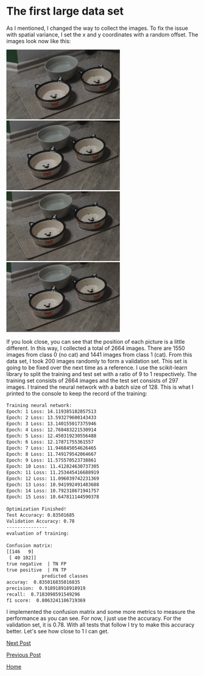 # The first large data set

As I mentioned, I changed the way to collect the images. To fix the issue with spatial variance, I set the x and y coordinates with a random offset. The images look now like this:

![Figure 1](/images/2018-12-01/1.png) ![Figure 1](/images/2018-12-01/2.png)
![Figure 1](/images/2018-12-01/3.png) ![Figure 1](/images/2018-12-01/4.png)

If you look close, you can see that the position of each picture is a little different. In this way, I collected a total of 2664 images. There are 1550 images from class 0 (no cat) and 1441 images from class 1 (cat). From this data set, I took 200 images randomly to form a validation set. This set is going to be fixed over the next time as a reference. I use the scikit-learn library to split the training and test set with a ratio of 9 to 1 respectively. The training set consists of 2664 images and the test set consists of 297 images. I trained the neural network with a batch size of 128. This is what I printed to the console to keep the record of the training: 

```console
Training neural network:
Epoch: 1 Loss: 14.119385182857513
Epoch: 2 Loss: 13.593279600143433
Epoch: 3 Loss: 13.140155017375946
Epoch: 4 Loss: 12.768483221530914
Epoch: 5 Loss: 12.450319230556488
Epoch: 6 Loss: 12.17871755361557
Epoch: 7 Loss: 11.946845054626465
Epoch: 8 Loss: 11.749179542064667
Epoch: 9 Loss: 11.575570523738861
Epoch: 10 Loss: 11.412824630737305
Epoch: 11 Loss: 11.253445416688919
Epoch: 12 Loss: 11.096039742231369
Epoch: 13 Loss: 10.941992491483688
Epoch: 14 Loss: 10.792318671941757
Epoch: 15 Loss: 10.647811144590378

Optimization Finished!
Test Accuracy: 0.83501685
Validation Accuracy: 0.78
---------------
evaluation of training:

Confusion matrix:
[[146   9]
 [ 40 102]]
true negative  | TN FP
true positive  | FN TP
             predicted classes
accuray:  0.835016835016835
precision:  0.918918918918919
recall:  0.7183098591549296
f1 score:  0.8063241106719369

```
I implemented the confusion matrix and some more metrics to measure the performance as you can see. For now, I just use the accuracy.
For the validation set, it is 0.78. With all tests that follow I try to make this accuracy better. Let's see how close to 1 I can get. 


[Next Post](https://felix-ha.github.io/2018/12/03/next_steps)

[Previous Post](https://felix-ha.github.io/2018/12/01/first_network)

[Home](https://felix-ha.github.io)